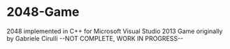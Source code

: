 # 2048-Game
2048 implemented in C++ for Microsoft Visual Studio 2013
Game originally by Gabriele Cirulli
--NOT COMPLETE, WORK IN PROGRESS--
